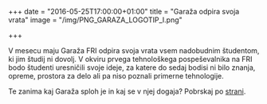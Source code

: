 +++
date = "2016-05-25T17:00:00+01:00"
title = "Garaža odpira svoja vrata"
image = "/img/PNG_GARAZA_LOGOTIP_I.png"

+++

V mesecu maju Garaža FRI odpira svoja vrata vsem nadobudnim študentom, ki jim študij ni dovolj. 
V okviru prvega tehnološkega pospeševalnika na FRI bodo študenti uresničili svoje ideje, 
za katere do sedaj bodisi ni bilo znanja, opreme, prostora za delo ali pa niso poznali
primerne tehnologije.

Te zanima kaj Garaža sploh je in kaj se v njej dogaja? Pobrskaj po [strani](/ogarazi/).
<!--more-->